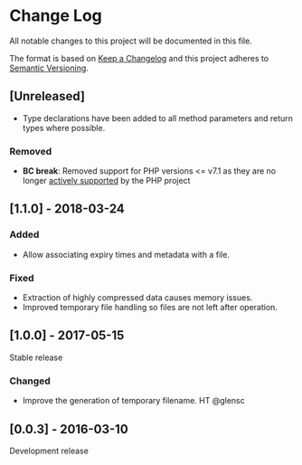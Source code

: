 # Change Log
All notable changes to this project will be documented in this file.

The format is based on [Keep a Changelog](http://keepachangelog.com/)
and this project adheres to [Semantic Versioning](http://semver.org/).

## [Unreleased]
- Type declarations have been added to all method parameters and return types
  where possible.
### Removed
- **BC break**: Removed support for PHP versions <= v7.1 as they are no longer
  [actively supported](https://php.net/supported-versions.php) by the PHP project

## [1.1.0] - 2018-03-24
### Added
- Allow associating expiry times and metadata with a file.
### Fixed
- Extraction of highly compressed data causes memory issues.
- Improved temporary file handling so files are not left after operation.

## [1.0.0] - 2017-05-15
Stable release
### Changed
- Improve the generation of temporary filename. HT @glensc

## [0.0.3] - 2016-03-10
Development release
